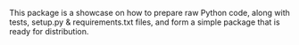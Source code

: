 This package is a showcase on how to prepare raw Python code, along with tests, 
setup.py & requirements.txt files, and form a simple package that is ready for distribution.